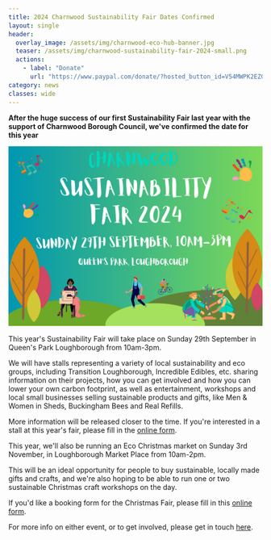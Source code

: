 ```yaml
---
title: 2024 Charnwood Sustainability Fair Dates Confirmed
layout: single
header:
  overlay_image: /assets/img/charnwood-eco-hub-banner.jpg
  teaser: /assets/img/charnwood-sustainability-fair-2024-small.png
  actions:
    - label: "Donate"
      url: "https://www.paypal.com/donate/?hosted_button_id=V54MWPK2EZGPY"
category: news
classes: wide
---
```


**After the huge success of our first Sustainability Fair last year with the support of Charnwood Borough Council, we've confirmed the date for this year**

![Charnwood Sustainability Fair poster](/assets/img/charnwood-sustainability-fair-2024-small.png)

This year's Sustainability Fair will take place on Sunday 29th September in Queen's Park Loughborough from 10am-3pm.

We will have stalls representing a variety of local sustainability and eco groups, including Transition Loughborough, Incredible Edibles, etc. sharing information on their projects, how you can get involved and how you can lower your own carbon footprint, as well as entertainment, workshops and local small businesses selling sustainable products and gifts, like Men & Women in Sheds, Buckingham Bees and Real Refills.

More information will be released closer to the time. If you're interested in a stall at this year's fair, please fill in the [online form](https://docs.google.com/forms/d/e/1FAIpQLSfTu-HmTfaZ4_FrDv7zaPaH_mOjxmKNdRYPEyvUMgBSLuDnRw/viewform). 

This year, we'll also be running an Eco Christmas market on Sunday 3rd November, in Loughborough Market Place from 10am-2pm.

This will be an ideal opportunity for people to buy sustainable, locally made gifts and crafts, and we're also hoping to be able to run one or two sustainable Christmas craft workshops on the day.

If you'd like a booking form for the Christmas Fair, please fill in this [online form](https://docs.google.com/forms/d/e/1FAIpQLSdKnbgxTxKBcZXkcQ5RoXsCCm-Jc1uAh2cm8lDqqiHZe4Zs4Q/viewform).

For more info on either event, or to get involved, please get in touch [here](/contact).

